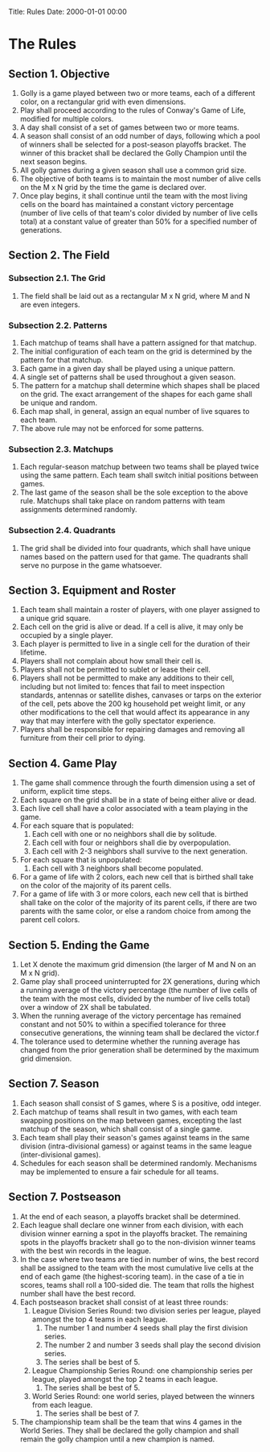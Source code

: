 Title: Rules
Date: 2000-01-01 00:00

# The Rules

## Section 1. Objective

1. Golly is a game played between two or more teams, each of a different color, on a rectangular grid with even
   dimensions.
1. Play shall proceed according to the rules of Conway's Game of Life, modified for multiple colors.
1. A day shall consist of a set of games between two or more teams.
1. A season shall consist of an odd number of days, following which a pool of winners shall be selected for a
   post-season playoffs bracket. The winner of this bracket shall be declared the Golly Champion until the next
   season begins.
1. All golly games during a given season shall use a common grid size.
1. The objective of both teams is to maintain the most number of alive cells on the M x N grid by the time the game
   is declared over.
1. Once play begins, it shall continue until the team with the most living cells on the board has maintained a
   constant victory percentage (number of live cells of that team's color divided by number of live cells total)
   at a constant value of greater than 50% for a specified number of generations.

## Section 2. The Field

### Subsection 2.1. The Grid

1. The field shall be laid out as a rectangular M x N grid, where M and N are even integers.

### Subsection 2.2. Patterns

1. Each matchup of teams shall have a pattern assigned for that matchup.
1. The initial configuration of each team on the grid is determined by the pattern for that matchup.
1. Each game in a given day shall be played using a unique pattern.
1. A single set of patterns shall be used throughout a given season.
1. The pattern for a matchup shall determine which shapes shall be placed on the grid. The exact arrangement of the
   shapes for each game shall be unique and random.
1. Each map shall, in general, assign an equal number of live squares to each team.
1. The above rule may not be enforced for some patterns.

### Subsection 2.3. Matchups

1. Each regular-season matchup between two teams shall be played twice using the same pattern. Each team shall switch initial
   positions between games.
1. The last game of the season shall be the sole exception to the above rule. Matchups shall take place on random
   patterns with team assignments determined randomly.

### Subsection 2.4. Quadrants

1. The grid shall be divided into four quadrants, which shall have unique names based on the pattern used for that
   game. The quadrants shall serve no purpose in the game whatsoever.

## Section 3. Equipment and Roster

1. Each team shall maintain a roster of players, with one player assigned to a unique grid square.
1. Each cell on the grid is alive or dead. If a cell is alive, it may only be occupied by a single player.
1. Each player is permitted to live in a single cell for the duration of their lifetime.
1. Players shall not complain about how small their cell is.
1. Players shall not be permitted to sublet or lease their cell.
1. Players shall not be permitted to make any additions to their cell, including but not limited to: fences that fail to
   meet inspection standards, antennas or satellite dishes, canvases or tarps on the exterior of the cell, pets
   above the 200 kg household pet weight limit, or any other modifications to the cell that would affect its
   appearance in any way that may interfere with the golly spectator experience.
1. Players shall be responsible for repairing damages and removing all furniture from their cell prior to dying.

## Section 4. Game Play

1. The game shall commence through the fourth dimension using a set of uniform, explicit time steps.
1. Each square on the grid shall be in a state of being either alive or dead.
1. Each live cell shall have a color associated with a team playing in the game.
1. For each square that is populated:
    1. Each cell with one or no neighbors shall die by solitude.
    1. Each cell with four or neighbors shall die by overpopulation.
    1. Each cell with 2-3 neighbors shall survive to the next generation.
1. For each square that is unpopulated:
    1. Each cell with 3 neighbors shall become populated.
1. For a game of life with 2 colors, each new cell that is birthed shall take on the color of the majority of its
   parent cells.
1. For a game of life with 3 or more colors, each new cell that is birthed shall take on the color of the majority
   of its parent cells, if there are two parents with the same color, or else a random choice from among the
   parent cell colors.

## Section 5. Ending the Game

1. Let X denote the maximum grid dimension (the larger of M and N on an M x N grid).
1. Game play shall proceed uninterrupted for 2X generations, during which a running average of the victory
   percentage (the number of live cells of the team with the most cells, divided by the number of live cells total)
   over a window of 2X shall be tabulated.
1. When the running average of the victory percentage has remained constant and not 50\% to within a specified
   tolerance for three consecutive generations, the winning team shall be declared the victor.f
1. The tolerance used to determine whether the running average has changed from the prior generation shall be
   determined by the maximum grid dimension.

## Section 7. Season

1. Each season shall consist of S games, where S is a positive, odd integer.
1. Each matchup of teams shall result in two games, with each team swapping positions on the map between games,
   excepting the last matchup of the season, which shall consist of a single game.
1. Each team shall play their season's games against teams in the same division (intra-divisional gamess) or
   against teams in the same league (inter-divisional games).
1. Schedules for each season shall be determined randomly. Mechanisms may be implemented to ensure a fair schedule
   for all teams.

## Section 7. Postseason

1. At the end of each season, a playoffs bracket shall be determined.
1. Each league shall declare one winner from each division, with each division winner earning a spot in the
   playoffs bracket. The remaining spots in the playoffs bracketr shall go to the non-division winner teams with
   the best win records in the league.
1. In the case where two teams are tied in number of wins, the best record shall be assigned to the team with the
   most cumulative live cells at the end of each game (the highest-scoring team). in the case of a tie in scores,
   teams shall roll a 100-sided die. The team that rolls the highest number shall have the best record.
1. Each postseason bracket shall consist of at least three rounds:
    1. League Division Series Round: two division series per league, played amongst the top 4 teams in each league.
        1. The number 1 and number 4 seeds shall play the first division series.
        1. The number 2 and number 3 seeds shall play the second division series.
        1. The series shall be best of 5.
    1. League Championship Series Round: one championship series per league, played amongst the top 2 teams in each
       league.
        1. The series shall be best of 5.
    1. World Series Round: one world series, played between the winners from each league.
        1. The series shall be best of 7.
1. The championship team shall be the team that wins 4 games in the World Series. They shall be declared the golly
   champion and shall remain the golly champion until a new champion is named.

